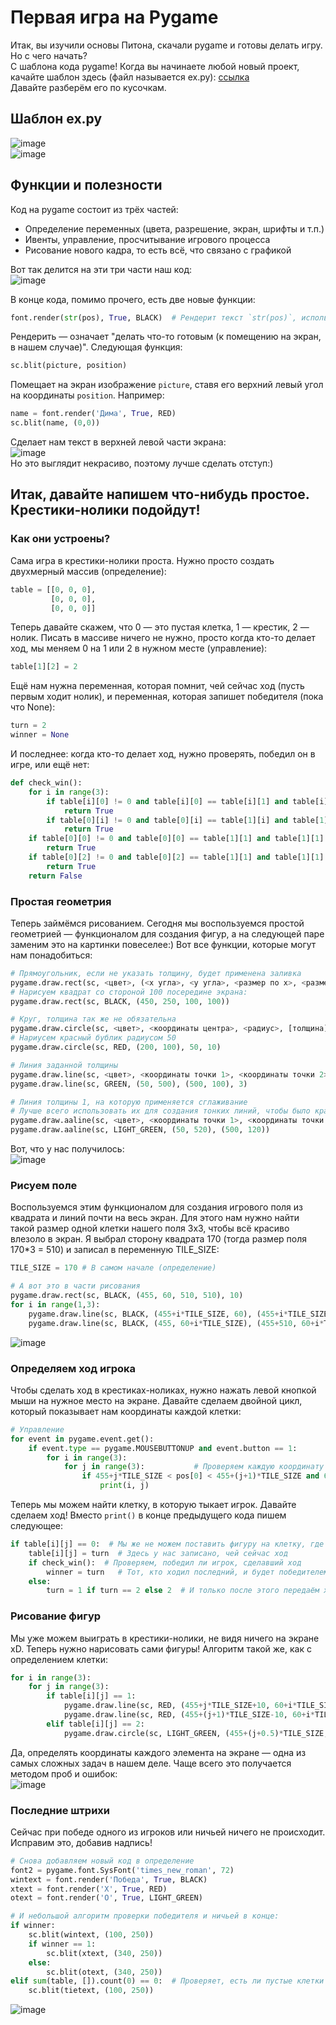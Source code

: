 # Первая игра на Pygame
Итак, вы изучили основы Питона, скачали pygame и готовы делать игру. Но с чего начать?  
С шаблона кода pygame! Когда вы начинаете любой новый проект, качайте шаблон здесь (файл называется ex.py): [ссылка](https://disk.yandex.ru/d/wueDsYmkqlHs2A)  
Давайте разберём его по кусочкам.  
## Шаблон ex.py
![image](https://user-images.githubusercontent.com/56085790/140838149-6b60ef30-13c0-4013-ac1d-a79e167b805a.png)   
![image](https://user-images.githubusercontent.com/56085790/140841380-f0db1c02-24a6-4d6a-81d1-fca70f674cb7.png)  

## Функции и полезности
Код на pygame состоит из трёх частей:  
- Определение переменных (цвета, разрешение, экран, шрифты и т.п.)  
- Ивенты, управление, просчитывание игрового процесса  
- Рисование нового кадра, то есть всё, что связано с графикой  

Вот так делится на эти три части наш код:  
![image](https://user-images.githubusercontent.com/56085790/140828746-074f2613-dcd3-41e9-a6ac-025be8863233.png)  

В конце кода, помимо прочего, есть две новые функции:  
```py
font.render(str(pos), True, BLACK)  # Рендерит текст `str(pos)`, используя шрифт `font` чёрного цвета
```
Рендерить — означает "делать что-то готовым (к помещению на экран, в нашем случае)". Следующая функция:
```py
sc.blit(picture, position)
```
Помещает на экран изображение `picture`, ставя его верхний левый угол на координаты `position`. Например:
```py
name = font.render('Дима', True, RED)
sc.blit(name, (0,0))
```
Сделает нам текст в верхней левой части экрана:  
![image](https://user-images.githubusercontent.com/56085790/140817476-ba9d949a-5667-40cb-b6ab-5235b12ca74f.png)  
Но это выглядит некрасиво, поэтому лучше сделать отступ:)
## Итак, давайте напишем что-нибудь простое. Крестики-нолики подойдут!
### Как они устроены?
Сама игра в крестики-нолики проста. Нужно просто создать двухмерный массив (определение):
```py
table = [[0, 0, 0], 
         [0, 0, 0], 
         [0, 0, 0]]
```
Теперь давайте скажем, что 0 — это пустая клетка, 1 — крестик, 2 — нолик. Писать в массиве ничего не нужно, просто когда кто-то делает ход, мы меняем 0 на 1 или 2 в нужном месте (управление):
```py
table[1][2] = 2
```
Ещё нам нужна переменная, которая помнит, чей сейчас ход (пусть первым ходит нолик), и переменная, которая запишет победителя (пока что None):
```py
turn = 2
winner = None
```
И последнее: когда кто-то делает ход, нужно проверять, победил он в игре, или ещё нет:
```py
def check_win():
    for i in range(3):
        if table[i][0] != 0 and table[i][0] == table[i][1] and table[i][1] == table[i][2]:
            return True
        if table[0][i] != 0 and table[0][i] == table[1][i] and table[1][i] == table[2][i]:
            return True
    if table[0][0] != 0 and table[0][0] == table[1][1] and table[1][1] == table[2][2]:
        return True
    if table[0][2] != 0 and table[0][2] == table[1][1] and table[1][1] == table[2][0]:
        return True
    return False
```
### Простая геометрия
Теперь займёмся рисованием. Сегодня мы воспользуемся простой геометрией — функционалом для создания фигур, а на следующей паре заменим это на картинки повеселее:) Вот все функции, которые могут нам понадобиться:
```py
# Прямоугольник, если не указать толщину, будет применена заливка
pygame.draw.rect(sc, <цвет>, (<x угла>, <y угла>, <размер по x>, <размер по y>), [толщина])
# Нарисуем квадрат со стороной 100 посередине экрана:
pygame.draw.rect(sc, BLACK, (450, 250, 100, 100))

# Круг, толщина так же не обязательна
pygame.draw.circle(sc, <цвет>, <координаты центра>, <радиус>, [толщина])
# Нариусем красный бублик радиусом 50
pygame.draw.circle(sc, RED, (200, 100), 50, 10)

# Линия заданной толщины
pygame.draw.line(sc, <цвет>, <координаты точки 1>, <координаты точки 2>, <толщина>)
pygame.draw.line(sc, GREEN, (50, 500), (500, 100), 3)

# Линия толщины 1, на которую применяется сглаживание 
# Лучше всего использовать их для создания тонких линий, чтобы было красиво
pygame.draw.aaline(sc, <цвет>, <координаты точки 1>, <координаты точки 2>)
pygame.draw.aaline(sc, LIGHT_GREEN, (50, 520), (500, 120))
```
Вот, что у нас получилось:  
![image](https://user-images.githubusercontent.com/56085790/140987978-b41f9e9b-3418-42a3-886b-ba528798d2ca.png)  
### Рисуем поле
Воспользуемся этим функционалом для создания игрового поля из квадрата и линий почти на весь экран. Для этого нам нужно найти такой размер одной клетки нашего поля 3х3, чтобы всё красиво влезоло в экран. Я выбрал сторону квадрата 170 (тогда размер поля 170\*3 = 510) и записал в переменную TILE_SIZE:
```py
TILE_SIZE = 170 # В самом начале (определение)

# А вот это в части рисования
pygame.draw.rect(sc, BLACK, (455, 60, 510, 510), 10)
for i in range(1,3):
    pygame.draw.line(sc, BLACK, (455+i*TILE_SIZE, 60), (455+i*TILE_SIZE, 60+510), 10)
    pygame.draw.line(sc, BLACK, (455, 60+i*TILE_SIZE), (455+510, 60+i*TILE_SIZE), 10)
```
![image](https://user-images.githubusercontent.com/56085790/140987995-4f87444b-42d7-406a-b0cf-ff815f1a15d2.png)
### Определяем ход игрока
Чтобы сделать ход в крестиках-ноликах, нужно нажать левой кнопкой мыши на нужное место на экране. Давайте сделаем двойной цикл, который показывает нам координаты каждой клетки:
```py
# Управление
for event in pygame.event.get():
    if event.type == pygame.MOUSEBUTTONUP and event.button == 1:
        for i in range(3):
            for j in range(3):           # Проверяем каждую координату на позиции мыши
                if 455+j*TILE_SIZE < pos[0] < 455+(j+1)*TILE_SIZE and 60+i*TILE_SIZE < pos[1] < 60+(i+1)*TILE_SIZE:
                    print(i, j)
```
Теперь мы можем найти клетку, в которую тыкает игрок. Давайте сделаем ход! Вместо `print()` в конце предыдущего кода пишем следующее:
```py
if table[i][j] == 0:  # Мы же не можем поставить фигуру на клетку, где уже есть крестик или нолик?
    table[i][j] = turn  # Здесь у нас записано, чей сейчас ход
    if check_win():  # Проверяем, победил ли игрок, сделавший ход 
        winner = turn   # Тот, кто ходил последний, и будет победителем
    else:
        turn = 1 if turn == 2 else 2  # И только после этого передаём ход следующему игроку 
```
### Рисование фигур
Мы уже можем выиграть в крестики-нолики, не видя ничего на экране xD. Теперь нужно нарисовать сами фигуры!
Алгоритм такой же, как с определением клетки:
```py
for i in range(3):
    for j in range(3):
        if table[i][j] == 1:
            pygame.draw.line(sc, RED, (455+j*TILE_SIZE+10, 60+i*TILE_SIZE+10), (455+(j+1)*TILE_SIZE-10, 60+(i+1)*TILE_SIZE-10), 10)
            pygame.draw.line(sc, RED, (455+(j+1)*TILE_SIZE-10, 60+i*TILE_SIZE+10), (455+j*TILE_SIZE+10, 60+(i+1)*TILE_SIZE-10), 10)
        elif table[i][j] == 2:
            pygame.draw.circle(sc, LIGHT_GREEN, (455+(j+0.5)*TILE_SIZE, 60+(i+0.5)*TILE_SIZE), 75, 10)
```
Да, определять координаты каждого элемента на экране — одна из самых сложных задач в нашем деле. Чаще всего это получается методом проб и ошибок:  
![image](https://user-images.githubusercontent.com/56085790/141008235-1136723a-eb31-463d-8cb0-70d3ec8ede12.png)
### Последние штрихи
Сейчас при победе одного из игроков или ничьей ничего не происходит. Исправим это, добавив надпись!
```py
# Снова добавляем новый код в определение
font2 = pygame.font.SysFont('times_new_roman', 72)
wintext = font.render('Победа', True, BLACK)
xtext = font.render('X', True, RED)
otext = font.render('O', True, LIGHT_GREEN)

# И небольшой алгоритм проверки победителя и ничьей в конце:
if winner:
    sc.blit(wintext, (100, 250))
    if winner == 1:
        sc.blit(xtext, (340, 250))
    else:
        sc.blit(otext, (340, 250))
elif sum(table, []).count(0) == 0:  # Проверяет, есть ли пустые клетки в игре
    sc.blit(tietext, (100, 250))

```
![image](https://user-images.githubusercontent.com/56085790/141016673-36dc83cd-3999-44b4-b8bd-8742d5447ba1.png)
